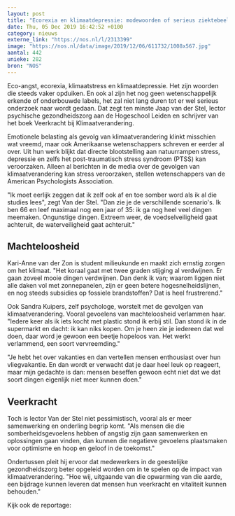 ```yaml
---
layout: post
title: "Ecorexia en klimaatdepressie: modewoorden of serieus ziektebeeld?"
date: Thu, 05 Dec 2019 16:42:52 +0100
category: nieuws
externe_link: "https://nos.nl/l/2313399"
image: "https://nos.nl/data/image/2019/12/06/611732/1008x567.jpg"
aantal: 442
unieke: 282
bron: "NOS"
---
```


<p>Eco-angst, ecorexia, klimaatstress en klimaatdepressie. Het zijn woorden die steeds vaker opduiken. En ook al zijn het nog geen wetenschappelijk erkende of onderbouwde labels, het zal niet lang duren tot er wel serieus onderzoek naar wordt gedaan. Dat zegt ten minste Jaap van der Stel, lector psychische gezondheidszorg aan de Hogeschool Leiden en schrijver van het boek Veerkracht bij Klimaatverandering.</p>
<p>Emotionele belasting als gevolg van klimaatverandering klinkt misschien wat vreemd, maar ook Amerikaanse wetenschappers schreven er eerder al over. Uit hun werk blijkt dat directe blootstelling aan natuurrampen stress, depressie en zelfs het post-traumatisch stress syndroom (PTSS) kan veroorzaken. Alleen al berichten in de media over de gevolgen van klimaatverandering kan stress veroorzaken, stellen wetenschappers van de American Psychologists Association.</p>
<p>"Ik moet eerlijk zeggen dat ik zelf ook af en toe somber word als ik al die studies lees", zegt Van der Stel. "Dan zie je de verschillende scenario's. Ik ben 66 en leef maximaal nog een jaar of 35: ik ga nog heel veel dingen meemaken. Ongunstige dingen. Extreem weer, de voedselveiligheid gaat achteruit, de waterveiligheid gaat achteruit."</p>
<h2>Machteloosheid</h2>
<p>Kari-Anne van der Zon is student milieukunde en maakt zich ernstig zorgen om het klimaat. "Het koraal gaat met twee graden stijging al verdwijnen. Er gaan zoveel mooie dingen verdwijnen. Dan denk ik van; waarom liggen niet alle daken vol met zonnepanelen, zijn er geen betere hogesnelheidslijnen, en nog steeds subsidies op fossiele brandstoffen? Dat is heel frustrerend."</p>
<p>Ook Sandra Kuipers, zelf psychologe, worstelt met de gevolgen van klimaatverandering. Vooral gevoelens van machteloosheid verlammen haar. "Iedere keer als ik iets kocht met plastic stond ik erbij stil. Dan stond ik in de supermarkt en dacht: ik kan niks kopen. Om je heen zie je iedereen dat wel doen, daar word je gewoon een beetje hopeloos van. Het werkt verlammend, een soort vervreemding."</p>
<p>"Je hebt het over vakanties en dan vertellen mensen enthousiast over hun vliegvakantie. En dan wordt er verwacht dat je daar heel leuk op reageert, maar mijn gedachte is dan: mensen beseffen gewoon echt niet dat we dat soort dingen eigenlijk niet meer kunnen doen."</p>
<h2>Veerkracht</h2>
<p>Toch is lector Van der Stel niet pessimistisch, vooral als er meer samenwerking en onderling begrip komt. "Als mensen die die somberheidsgevoelens hebben of angstig zijn gaan samenwerken en oplossingen gaan vinden, dan kunnen die negatieve gevoelens plaatsmaken voor optimisme en hoop en geloof in de toekomst."</p>
<p>Ondertussen pleit hij ervoor dat medewerkers in de geestelijke gezondheidszorg beter opgeleid worden om in te spelen op de impact van klimaatverandering. "Hoe wij, uitgaande van die opwarming van die aarde, een bijdrage kunnen leveren dat mensen hun veerkracht en vitaliteit kunnen behouden."</p>
<p>Kijk ook de reportage:</p>
